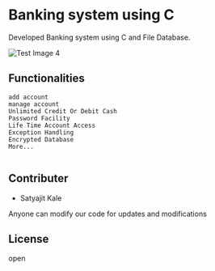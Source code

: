 # Banking system using C

Developed Banking system using C and File Database.

 
![Test Image 4](https://nareshit.com/wp-content/uploads/2018/08/C-Programming-online-training-nareshit.jpg)
## Functionalities

```cp
add account
manage account
Unlimited Credit Or Debit Cash
Password Facility
Life Time Account Access
Exception Handling
Encrypted Database
More...
 
```

## Contributer
   - Satyajit Kale

Anyone can modify our code for updates and modifications

## License
open
